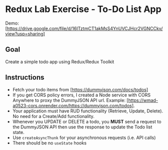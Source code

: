 # Redux Lab Exercise - To-Do List App

Demo: [https://drive.google.com/file/d/16ITztmCT1akMsS4YnUVCJHcr2VGNCCkv/view?usp=sharing]

## Goal

Create a simple todo app using Redux/Redux Toolkit

## Instructions

- Fetch your todo items from [https://dummyjson.com/docs/todos]
- If you get CORS policy errors, I created a Node service with CORS Anywhere to proxy the DummyJSON API url. Example: [https://wmad-a0523-cors.onrender.com/https://dummyjson.com/todos].
- Your application must have RUD functionality (Retrieve, Update, Delete). No need for a Create/Add functionality.
- Whenever you UPDATE or DELETE a todo, you **MUST** send a request to the DummyJSON API then use the response to update the Todo list state.
- Use `createAsyncThunk` for your asynchronous requests (i.e. API calls)
- There should be no `useState` hooks
